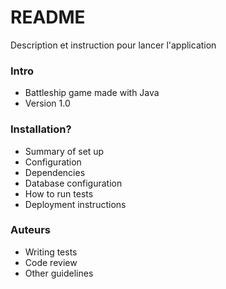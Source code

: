 # README #

Description et instruction pour lancer l'application

### Intro ###

* Battleship game made with Java
* Version 1.0


### Installation? ###

* Summary of set up
* Configuration
* Dependencies
* Database configuration
* How to run tests
* Deployment instructions

### Auteurs ###

* Writing tests
* Code review
* Other guidelines
